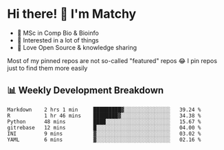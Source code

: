 # Hi there! 👋 I'm Matchy

- 🧬 MSc in Comp Bio & Bioinfo
- 🎈 Interested in a lot of things
- 💜 Love Open Source & knowledge sharing

Most of my pinned repos are not so-called "featured" repos 😂 I pin repos just to find them more easily

## 📊 Weekly Development Breakdown

<!--START_SECTION:waka-->

```text
Markdown    2 hrs 1 min     █████████▓░░░░░░░░░░░░░░░   39.24 %
R           1 hr 46 mins    ████████▓░░░░░░░░░░░░░░░░   34.38 %
Python      48 mins         ████░░░░░░░░░░░░░░░░░░░░░   15.67 %
gitrebase   12 mins         █░░░░░░░░░░░░░░░░░░░░░░░░   04.00 %
INI         9 mins          ▓░░░░░░░░░░░░░░░░░░░░░░░░   03.02 %
YAML        6 mins          ▓░░░░░░░░░░░░░░░░░░░░░░░░   02.16 %
```

<!--END_SECTION:waka-->

